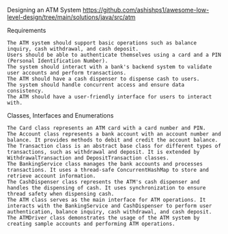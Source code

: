 Designing an ATM System
https://github.com/ashishps1/awesome-low-level-design/tree/main/solutions/java/src/atm

Requirements

    The ATM system should support basic operations such as balance inquiry, cash withdrawal, and cash deposit.
    Users should be able to authenticate themselves using a card and a PIN (Personal Identification Number).
    The system should interact with a bank's backend system to validate user accounts and perform transactions.
    The ATM should have a cash dispenser to dispense cash to users.
    The system should handle concurrent access and ensure data consistency.
    The ATM should have a user-friendly interface for users to interact with.

Classes, Interfaces and Enumerations

    The Card class represents an ATM card with a card number and PIN.
    The Account class represents a bank account with an account number and balance. It provides methods to debit and credit the account balance.
    The Transaction class is an abstract base class for different types of transactions, such as withdrawal and deposit. It is extended by WithdrawalTransaction and DepositTransaction classes.
    The BankingService class manages the bank accounts and processes transactions. It uses a thread-safe ConcurrentHashMap to store and retrieve account information.
    The CashDispenser class represents the ATM's cash dispenser and handles the dispensing of cash. It uses synchronization to ensure thread safety when dispensing cash.
    The ATM class serves as the main interface for ATM operations. It interacts with the BankingService and CashDispenser to perform user authentication, balance inquiry, cash withdrawal, and cash deposit.
    The ATMDriver class demonstrates the usage of the ATM system by creating sample accounts and performing ATM operations.
